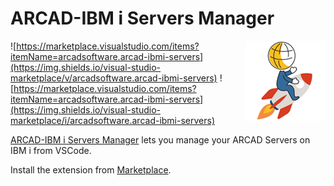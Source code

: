 # ARCAD-IBM i Servers Manager

<img src="media/logo.png" align="right"/>

![https://marketplace.visualstudio.com/items?itemName=arcadsoftware.arcad-ibmi-servers](https://img.shields.io/visual-studio-marketplace/v/arcadsoftware.arcad-ibmi-servers)
![https://marketplace.visualstudio.com/items?itemName=arcadsoftware.arcad-ibmi-servers](https://img.shields.io/visual-studio-marketplace/i/arcadsoftware.arcad-ibmi-servers)

[ARCAD-IBM i Servers Manager](https://marketplace.visualstudio.com/items?itemName=arcadsoftware.arcad-ibmi-servers) lets you manage your ARCAD Servers on IBM i from VSCode.

Install the extension from [Marketplace](https://marketplace.visualstudio.com/items?itemName=arcadsoftware.arcad-ibmi-servers).
